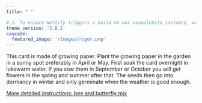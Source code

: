 ```yaml
---
title: " "

# 1. To ensure Netlify triggers a build on our exampleSite instance, we need to change a file in the exampleSite directory.
theme_version: '2.8.2'
cascade:
  featured_image: '/images/roger.png'
---
```


This card is made of growing paper. Plant the growing paper in the garden in a sunny spot preferably in April or May. First soak the card overnight in lukewarm water. If you sow them in September or October you will get flowers in the spring and summer after that. The seeds then go into dormancy in winter and only germinate when the weather is good enough.

[More detailed instructions: bee and butterfly mix](https://www.growingpaper.nl/en/about/let-it-sprout)
